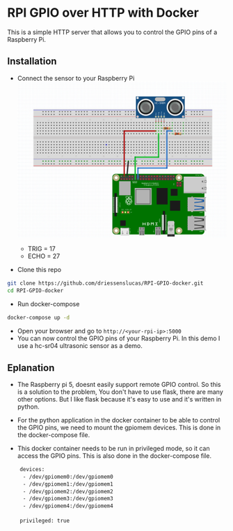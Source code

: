 # RPI GPIO over HTTP with Docker

This is a simple HTTP server that allows you to control the GPIO pins of a Raspberry Pi.

## Installation

- Connect the sensor to your Raspberry Pi
  ![rpi connector](./rpi_connecting.png)

  - TRIG = 17
  - ECHO = 27

- Clone this repo

```bash
git clone https://github.com/driessenslucas/RPI-GPIO-docker.git
cd RPI-GPIO-docker
```

- Run docker-compose

```bash
docker-compose up -d
```

- Open your browser and go to `http://<your-rpi-ip>:5000`
- You can now control the GPIO pins of your Raspberry Pi. In this demo I use a hc-sr04 ultrasonic sensor as a demo.

## Eplanation

- The Raspberry pi 5, doesnt easily support remote GPIO control. So this is a solution to the problem, You don't have to use flask, there are many other options. But I like flask because it's easy to use and it's written in python.

- For the python application in the docker container to be able to control the GPIO pins, we need to mount the gpiomem devices. This is done in the docker-compose file.
- This docker container needs to be run in privileged mode, so it can access the GPIO pins. This is also done in the docker-compose file.

```dockerfile
    devices:
     - /dev/gpiomem0:/dev/gpiomem0
     - /dev/gpiomem1:/dev/gpiomem1
     - /dev/gpiomem2:/dev/gpiomem2
     - /dev/gpiomem3:/dev/gpiomem3
     - /dev/gpiomem4:/dev/gpiomem4

    privileged: true
```
